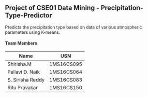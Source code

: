 
## Project of CSE01 Data Mining - Precipitation-Type-Predictor

Predicts the precipitation type based on data of various atmospheric parameters using K-means.

#### Team Members

| Name  | USN |
| ------------- | ------------- |
| Shirisha.M   | 1MS16CS095 |
| Pallavi D. Naik  | 1MS16CS064  |
| S. Sirisha Reddy   | 1MS16CS083 |
| Ritu Pravakar  | 1MS16CS150  |
